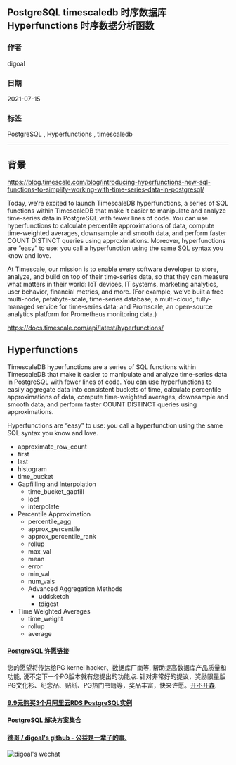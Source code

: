 ## PostgreSQL timescaledb 时序数据库 Hyperfunctions 时序数据分析函数  
                
### 作者                
digoal                
                
### 日期                
2021-07-15                
                
### 标签                
PostgreSQL , Hyperfunctions , timescaledb         
                
----                
                
## 背景                
https://blog.timescale.com/blog/introducing-hyperfunctions-new-sql-functions-to-simplify-working-with-time-series-data-in-postgresql/  
  
Today, we’re excited to launch TimescaleDB hyperfunctions, a series of SQL functions within TimescaleDB that make it easier to manipulate and analyze time-series data in PostgreSQL with fewer lines of code. You can use hyperfunctions to calculate percentile approximations of data, compute time-weighted averages, downsample and smooth data, and perform faster COUNT DISTINCT queries using approximations. Moreover, hyperfunctions are “easy” to use: you call a hyperfunction using the same SQL syntax you know and love.  
  
At Timescale, our mission is to enable every software developer to store, analyze, and build on top of their time-series data, so that they can measure what matters in their world: IoT devices, IT systems, marketing analytics, user behavior, financial metrics, and more. (For example, we’ve built a free multi-node, petabyte-scale, time-series database; a multi-cloud, fully-managed service for time-series data; and Promscale, an open-source analytics platform for Prometheus monitoring data.)  
  
https://docs.timescale.com/api/latest/hyperfunctions/  
  
## Hyperfunctions  
  
TimescaleDB hyperfunctions are a series of SQL functions within TimescaleDB that make it easier to manipulate and analyze time-series data in PostgreSQL with fewer lines of code. You can use hyperfunctions to easily aggregate data into consistent buckets of time, calculate percentile approximations of data, compute time-weighted averages, downsample and smooth data, and perform faster COUNT DISTINCT queries using approximations.  
  
Hyperfunctions are “easy” to use: you call a hyperfunction using the same SQL syntax you know and love.  
  
- approximate_row_count  
- first  
- last  
- histogram  
- time_bucket  
- Gapfilling and Interpolation  
    - time_bucket_gapfill  
    - locf  
    - interpolate  
- Percentile Approximation  
    - percentile_agg  
    - approx_percentile  
    - approx_percentile_rank  
    - rollup  
    - max_val  
    - mean  
    - error  
    - min_val  
    - num_vals  
    - Advanced Aggregation Methods  
        - uddsketch  
        - tdigest  
- Time Weighted Averages  
    - time_weight  
    - rollup  
    - average  
      
  
#### [PostgreSQL 许愿链接](https://github.com/digoal/blog/issues/76 "269ac3d1c492e938c0191101c7238216")
您的愿望将传达给PG kernel hacker、数据库厂商等, 帮助提高数据库产品质量和功能, 说不定下一个PG版本就有您提出的功能点. 针对非常好的提议，奖励限量版PG文化衫、纪念品、贴纸、PG热门书籍等，奖品丰富，快来许愿。[开不开森](https://github.com/digoal/blog/issues/76 "269ac3d1c492e938c0191101c7238216").  
  
  
#### [9.9元购买3个月阿里云RDS PostgreSQL实例](https://www.aliyun.com/database/postgresqlactivity "57258f76c37864c6e6d23383d05714ea")
  
  
#### [PostgreSQL 解决方案集合](https://yq.aliyun.com/topic/118 "40cff096e9ed7122c512b35d8561d9c8")
  
  
#### [德哥 / digoal's github - 公益是一辈子的事.](https://github.com/digoal/blog/blob/master/README.md "22709685feb7cab07d30f30387f0a9ae")
  
  
![digoal's wechat](../pic/digoal_weixin.jpg "f7ad92eeba24523fd47a6e1a0e691b59")
  

